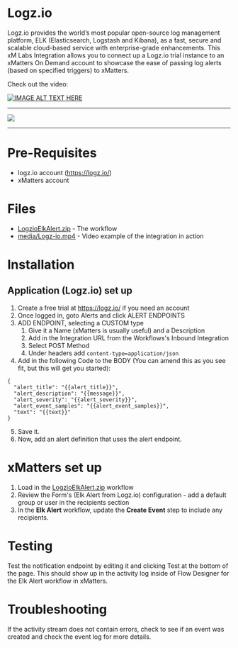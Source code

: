 # Logz.io
Logz.io provides the world’s most popular open-source log management platform, ELK (Elasticsearch, Logstash and Kibana), as a fast, secure and scalable cloud-based service with enterprise-grade enhancements. This xM Labs Integration allows you to connect up a Logz.io trial instance to an xMatters On Demand account to showcase the ease of passing log alerts (based on specified triggers) to xMatters. 

Check out the video:

[![IMAGE ALT TEXT HERE](https://img.youtube.com/vi/T6QuCnfr1vY/0.jpg)](https://www.youtube.com/watch?v=T6QuCnfr1vY)

---------

<kbd>
  <img src="https://github.com/xmatters/xMatters-Labs/raw/master/media/disclaimer.png">
</kbd>

---------


# Pre-Requisites
* logz.io account (https://logz.io/)
* xMatters account

# Files
* [LogzioElkAlert.zip](LogzioElkAlert.zip) - The workflow
* [media/Logz-io.mp4](Logz-io.mp4) - Video example of the integration in action

# Installation

## Application (Logz.io) set up

1. Create a free trial at https://logz.io/ if you need an account
2. Once logged in, goto Alerts and click ALERT ENDPOINTS
3. ADD ENDPOINT, selecting a CUSTOM type
    1. Give it a Name (xMatters is usually useful) and a Description
    2. Add in the Integration URL from the Workflows's Inbound Integration
    3. Select POST Method
    4. Under headers add `content-type=application/json`
4. Add in the following Code to the BODY (You can amend this as you see fit, but this will get you started):

```
{
  "alert_title": "{{alert_title}}",
  "alert_description": "{{message}}",
  "alert_severity": "{{alert_severity}}",
  "alert_event_samples": "{{alert_event_samples}}",
  "text": "{{text}}"
}
```

5. Save it.
6. Now, add an alert definition that uses the alert endpoint.
   
# xMatters set up

1. Load in the [LogzioElkAlert.zip](LogzioElkAlert.zip) workflow
2. Review the Form's (Elk Alert from Logz.io) configuration - add a default group or user in the recipients section
3. In the **Elk Alert** workflow, update the **Create Event** step to include any recipients.

# Testing
Test the notification endpoint by editing it and clicking Test at the bottom of the page. This should show up in the activity log inside of Flow Designer for the Elk Alert workflow in xMatters.

# Troubleshooting
If the activity stream does not contain errors, check to see if an event was created and check the event log for more details. 
